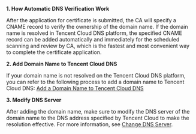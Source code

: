**1. How Automatic DNS Verification Work**

After the application for certificate is submitted, the CA will specify a CNAME record to verify the ownership of the domain name. If the domain name is resolved in Tencent Cloud DNS platform, the specified CNAME record can be added automatically and immediately for the scheduled scanning and review by CA, which is the fastest and most convenient way to complete the certificate application.

**2. Add Domain Name to Tencent Cloud DNS**

If your domain name is not resolved on the Tencent Cloud DNS platform, you can refer to the following process to add a domain name to Tencent Cloud DNS:
[Add a Domain Name to Tencent Cloud DNS](https://cloud.tencent.com/doc/product/302/3446)

**3. Modify DNS Server**

After adding the domain name, make sure to modify the DNS server of the domain name to the DNS address specified by Tencent Cloud to make the resolution effective.
For more information, see [Change DNS Server](https://cloud.tencent.com/doc/product/302/5518).

